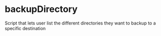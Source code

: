 # backupDirectory 
Script that lets user list the different directories they want to backup to a specific destination 